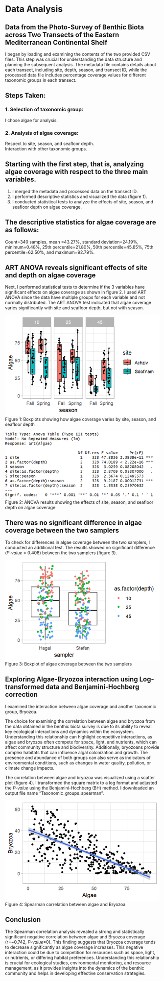 # **Data Analysis**

## **Data from the Photo-Survey of Benthic Biota across Two Transects of the Eastern Mediterranean Continental Shelf**

I began by loading and examining the contents of the two provided CSV files. This step was crucial for understanding the data structure and planning the subsequent analysis. The metadata file contains details about each transect, including site, depth, season, and transect ID, while the processed data file includes percentage coverage values for different taxonomic groups in each transect.

## **Steps Taken:**

 ### **1.	Selection of taxonomic group:** 
 I chose algae for analysis.
 ### **2.	Analysis of algae coverage:**
 Respect to site, season, and seafloor depth.  
 Interaction with other taxonomic groups.

 ## **Starting with the first step, that is, analyzing algae coverage with respect to the three main variables.**

 1.	I merged the metadata and processed data on the transect ID.
 2.	I performed descriptive statistics and visualized the data (figure 1).
 3.	I conducted statistical tests to analyze the effects of site, season, and seafloor depth on algae coverage.

 ## **The descriptive statistics for algae coverage are as follows:**

 Count=340 samples, mean =43.27%, standard deviation=24.19%, minimum=0.48%, 25th percentile=21.80%, 50th percentile=45.85%, 75th percentile=62.50%, and maximum=92.79%.

 ## **ART ANOVA reveals significant effects of site and depth on algae coverage**

 Next, I performed statistical tests to determine if the 3 variables have significant effects on algae coverage as shown in figure 2. I used ART ANOVA since the data have multiple groups for each variable and not normally distributed. The ART ANOVA test indicated that algae coverage varies significantly with site and seafloor depth, but not with season.

![alt text](<Algae, site, depth, and season.png>) 
Figure 1: Boxplots showing how algae coverage varies by site, season, and seafloor depth

![alt text](ANOVA.png)  
Figure 2: ANOVA results showing the effects of site, season, and seafloor depth on algae coverage

## **There was no significant difference in algae coverage between the two samplers**

To check for differences in algae coverage between the two samplers, I conducted an additional test. The results showed no significant difference (*P-value* = 0.408) between the two samplers (figure 3).

![alt text](<Algae vs sample.png>)  
Figure 3: Boxplot of algae coverage between the two samplers

## **Exploring Algae-Bryozoa interaction using Log-transformed data and Benjamini-Hochberg correction**

I examined the interaction between algae coverage and another taxonomic group, Bryozoa. 

The choice for examining the correlation between algae and bryozoa from the data obtained in the benthic biota survey is due to its ability to reveal key ecological interactions and dynamics within the ecosystem. Understanding this relationship can highlight competitive interactions, as algae and bryozoa often compete for space, light, and nutrients, which can affect community structure and biodiversity. Additionally, bryozoans provide complex habitats that can influence algal colonization and growth. The presence and abundance of both groups can also serve as indicators of environmental conditions, such as changes in water quality, pollution, or climate change impacts.

The correlation between algae and bryozoa was visualized using a scatter plot (figure 4). I transformed the square matrix to a log format and adjusted the *P-value* using the Benjamini-Hochberg (BH) method. I downloaded an output file name “Taxonomic_groups_spearman”.

![alt text](<Correlation (Algae vs Bryozoa).png>)  
Figure 4: Spearman correlation between algae and Bryozoa

## **Conclusion**

The Spearman correlation analysis revealed a strong and statistically significant negative correlation between algae and Bryozoa coverage (r=−0.742, *P-value*=0). This finding suggests that Bryozoa coverage tends to decrease significantly as algae coverage increases. This negative interaction could be due to competition for resources such as space, light, or nutrients, or differing habitat preferences. Understanding this relationship is crucial for ecological studies, environmental monitoring, and resource management, as it provides insights into the dynamics of the benthic community and helps in developing effective conservation strategies.






